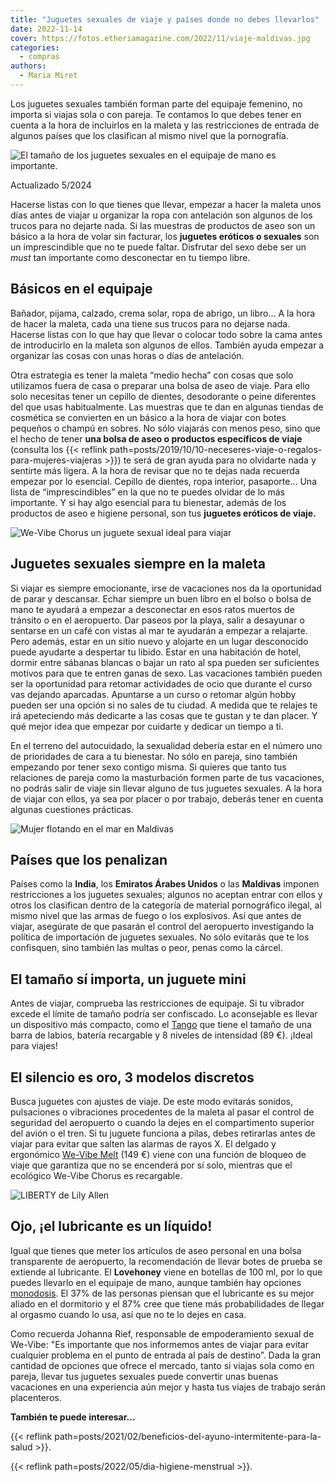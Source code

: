 ```yaml
---
title: "Juguetes sexuales de viaje y países donde no debes llevarlos"
date: 2022-11-14
cover: https://fotos.etheriamagazine.com/2022/11/viaje-maldivas.jpg
categories: 
  - compras
authors: 
  - Maria Miret
---
```


Los juguetes sexuales también forman parte del equipaje femenino, no importa si viajas 
sola o con pareja. Te contamos lo que debes tener en cuenta a la hora de incluirlos en 
la maleta y las restricciones de entrada de algunos países que los clasifican al mismo 
nivel que la pornografía. 

![El tamaño de los juguetes sexuales en el equipaje de mano es importante.](https://fotos.etheriamagazine.com/2022/11/juguetes-sexuales-viaje.jpg "El tamaño de los juguetes sexuales en el equipaje de mano es importante.")

Actualizado 5/2024 

Hacerse listas con lo que tienes que llevar, empezar a hacer la maleta unos días antes 
de viajar u organizar la ropa con antelación son algunos de los trucos para no dejarte 
nada. Si las muestras de productos de aseo son un básico a la hora de volar sin 
facturar, los **juguetes eróticos o sexuales** son un imprescindible que no te puede 
faltar. Disfrutar del sexo debe ser un _must_ tan importante como desconectar en tu 
tiempo libre. 

## Básicos en el equipaje

Bañador, pijama, calzado, crema solar, ropa de abrigo, un libro… A la hora de hacer la 
maleta, cada una tiene sus trucos para no dejarse nada. Hacerse listas con lo que hay 
que llevar o colocar todo sobre la cama antes de introducirlo en la maleta son algunos 
de ellos. También ayuda empezar a organizar las cosas con unas horas o días de 
antelación. 

Otra estrategia es tener la maleta “medio hecha” con cosas que solo utilizamos fuera de 
casa o preparar una bolsa de aseo de viaje. Para ello solo necesitas tener un cepillo de 
dientes, desodorante o peine diferentes del que usas habitualmente. Las muestras que te 
dan en algunas tiendas de cosmética se convierten en un básico a la hora de viajar con 
botes pequeños o champú en sobres. No sólo viajarás con menos peso, sino que el hecho de 
tener **una bolsa de aseo o productos específicos de viaje** (consulta los {{< reflink 
path=posts/2019/10/10-neceseres-viaje-o-regalos-para-mujeres-viajeras >}}) te será de 
gran ayuda para no olvidarte nada y sentirte más ligera. A la hora de revisar que no te 
dejas nada recuerda empezar por lo esencial. Cepillo de dientes, ropa interior, 
pasaporte… Una lista de “imprescindibles” en la que no te puedes olvidar de lo más 
importante. Y si hay algo esencial para tu bienestar, además de los productos de aseo e 
higiene personal, son tus **juguetes eróticos de viaje.** 

![We-Vibe Chorus un juguete sexual ideal para viajar](https://fotos.etheriamagazine.com/2022/11/We-Vibe-Chorus-pink.jpg "© We-Vibe Chorus.")

## Juguetes sexuales siempre en la maleta

Si viajar es siempre emocionante, irse de vacaciones nos da la oportunidad de parar y 
descansar. Echar siempre un buen libro en el bolso o bolsa de mano te ayudará a empezar 
a desconectar en esos ratos muertos de tránsito o en el aeropuerto. Dar paseos por la 
playa, salir a desayunar o sentarse en un café con vistas al mar te ayudarán a empezar a 
relajarte. Pero además, estar en un sitio nuevo y alojarte en un lugar desconocido puede 
ayudarte a despertar tu libido. Estar en una habitación de hotel, dormir entre sábanas 
blancas o bajar un rato al spa pueden ser suficientes motivos para que te entren ganas 
de sexo. Las vacaciones también pueden ser la oportunidad para retomar actividades de 
ocio que durante el curso vas dejando aparcadas. Apuntarse a un curso o retomar algún 
hobby pueden ser una opción si no sales de tu ciudad. A medida que te relajes te irá 
apeteciendo más dedicarte a las cosas que te gustan y te dan placer. Y qué mejor idea 
que empezar por cuidarte y dedicar un tiempo a ti. 

En el terreno del autocuidado, la sexualidad debería estar en el número uno de 
prioridades de cara a tu bienestar. No sólo en pareja, sino también empezando por tener 
sexo contigo misma. Si quieres que tanto tus relaciones de pareja como la masturbación 
formen parte de tus vacaciones, no podrás salir de viaje sin llevar alguno de tus 
juguetes sexuales. A la hora de viajar con ellos, ya sea por placer o por trabajo, 
deberás tener en cuenta algunas cuestiones prácticas. 

![Mujer flotando en el mar en Maldivas](https://fotos.etheriamagazine.com/2022/11/viaje-maldivas.jpg "Vacaciones en Maldivas. © Ishan Seefromthesky")

## Países que los penalizan

Países como la **India**, los **Emiratos Árabes Unidos** o las **Maldivas** imponen 
restricciones a los juguetes sexuales; algunos no aceptan entrar con ellos y otros los 
clasifican dentro de la categoría de material pornográfico ilegal, al mismo nivel que 
las armas de fuego o los explosivos. Así que antes de viajar, asegúrate de que pasarán 
el control del aeropuerto investigando la política de importación de juguetes sexuales. 
No sólo evitarás que te los confisquen, sino también las multas o peor, penas como la 
cárcel. 

## El tamaño sí importa, un juguete mini

Antes de viajar, comprueba las restricciones de equipaje. Si tu vibrador excede el 
límite de tamaño podría ser confiscado. Lo aconsejable es llevar un dispositivo más 
compacto, como el [Tango](https://amzn.to/3A435ab) que tiene el tamaño de una barra de 
labios, batería recargable y 8 niveles de intensidad (89 €). ¡Ideal para viajes! 

## El silencio es oro, 3 modelos discretos

Busca juguetes con ajustes de viaje. De este modo evitarás sonidos, pulsaciones o 
vibraciones procedentes de la maleta al pasar el control de seguridad del aeropuerto o 
cuando la dejes en el compartimento superior del avión o el tren. Si tu juguete funciona 
a pilas, debes retirarlas antes de viajar para evitar que salten las alarmas de rayos X. 
El delgado y ergonómico [We-Vibe Melt](https://amzn.to/3Em6pQx) (149 €) viene con una 
función de bloqueo de viaje que garantiza que no se encenderá por sí solo, mientras que 
el ecológico We-Vibe Chorus es recargable. 

![LIBERTY de Lily Allen](https://fotos.etheriamagazine.com/2022/11/Womanizer-Liberty.jpg "© LIBERTY de Lily Allen.")

## Ojo, ¡el lubricante es un líquido!

Igual que tienes que meter los artículos de aseo personal en una bolsa transparente de 
aeropuerto, la recomendación de llevar botes de prueba se extiende al lubricante. El 
**Lovehoney** viene en botellas de 100 ml, por lo que puedes llevarlo en el equipaje de 
mano, aunque también hay opciones [monodosis](https://amzn.to/3WQ8X0s). El 37% de las 
personas piensan que el lubricante es su mejor aliado en el dormitorio y el 87% cree que 
tiene más probabilidades de llegar al orgasmo cuando lo usa, así que no te lo dejes en 
casa. 

Como recuerda Johanna Rief, responsable de empoderamiento sexual de We-Vibe: "Es 
importante que nos informemos antes de viajar para evitar cualquier problema en el punto 
de entrada al país de destino”. Dada la gran cantidad de opciones que ofrece el mercado, 
tanto si viajas sola como en pareja, llevar tus juguetes sexuales puede convertir unas 
buenas vacaciones en una experiencia aún mejor y hasta tus viajes de trabajo serán 
placenteros. 

**También te puede interesar...** 

{{< reflink path=posts/2021/02/beneficios-del-ayuno-intermitente-para-la-salud >}}. 

{{< reflink path=posts/2022/05/dia-higiene-menstrual >}}.
